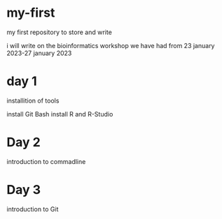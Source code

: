 # my-first
my first repository to store and write
 
i will write on the bioinformatics workshop we have had from 23 january 2023-27 january 2023

# day 1
installition of tools

install Git Bash
install R and R-Studio

#  Day 2
introduction to commadline

# Day 3
introduction to Git
